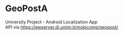 # GeoPostA<br/>
University Project - Android Localization App<br/>
API via https://ewserver.di.unimi.it/mobicomp/geopost/
